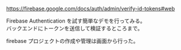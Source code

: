 https://firebase.google.com/docs/auth/admin/verify-id-tokens#web

Firebase Authentication を試す簡単なデモを行ってみる。  
バックエンドにトークンを送信して検証するところまで。

firebase プロジェクトの作成や管理は画面から行った。
